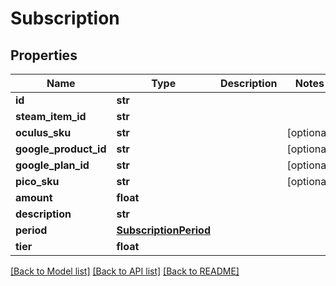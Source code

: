 # Subscription



## Properties
Name | Type | Description | Notes
------------ | ------------- | ------------- | -------------
**id** | **str** |  | 
**steam_item_id** | **str** |  | 
**oculus_sku** | **str** |  | [optional] 
**google_product_id** | **str** |  | [optional] 
**google_plan_id** | **str** |  | [optional] 
**pico_sku** | **str** |  | [optional] 
**amount** | **float** |  | 
**description** | **str** |  | 
**period** | [**SubscriptionPeriod**](SubscriptionPeriod.md) |  | 
**tier** | **float** |  | 

[[Back to Model list]](../README.md#documentation-for-models) [[Back to API list]](../README.md#documentation-for-api-endpoints) [[Back to README]](../README.md)


